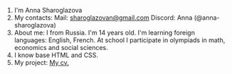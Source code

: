 1. I'm Anna Sharoglazova
2. My contacts:
Mail: sharoglazovan@gmail.com
Discord: Anna (@anna-sharoglazova)
3. About me:
I from Russia. I'm 14 years old. I'm learning foreign languages: English, French.
At school I participate in olympiads in math, economics and social sciences.
4. I know base HTML and CSS.
5. My project:
[My cv.](https://github.com/Anna-Sharoglazova/rsschool-cv/blob/gh-pages/cv.md)